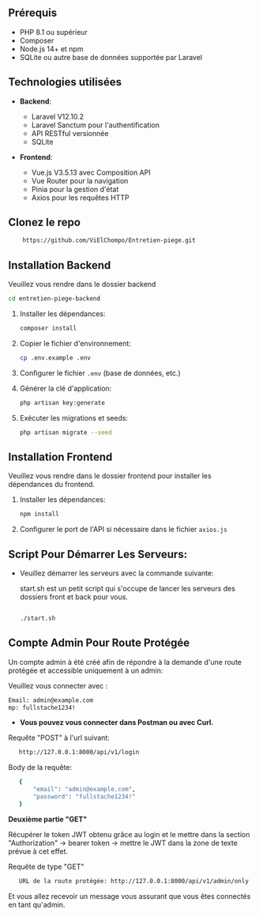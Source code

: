 ## Prérequis

- PHP 8.1 ou supérieur
- Composer
- Node.js 14+ et npm
- SQLite ou autre base de données supportée par Laravel

## Technologies utilisées

- **Backend**:

  - Laravel V12.10.2
  - Laravel Sanctum pour l'authentification
  - API RESTful versionnée
  - SQLite

- **Frontend**:
  - Vue.js V3.5.13 avec Composition API
  - Vue Router pour la navigation
  - Pinia pour la gestion d'état
  - Axios pour les requêtes HTTP


## Clonez le repo

```bash
    https://github.com/ViElChompo/Entretien-piege.git       
```

## Installation Backend

Veuillez vous rendre dans le dossier backend

```bash
cd entretien-piege-backend
```

1. Installer les dépendances:
   ```bash
   composer install
   ```
2. Copier le fichier d'environnement:

   ```bash
   cp .env.example .env
   ```
3. Configurer le fichier `.env` (base de données, etc.)
4. Générer la clé d'application:
   ```bash
   php artisan key:generate
   ```
5. Exécuter les migrations et seeds:
   ```bash
   php artisan migrate --seed
   ```

## Installation Frontend

Veuillez vous rendre dans le dossier frontend pour installer les dépendances du frontend.


1. Installer les dépendances:
   ```bash
   npm install
   ```
2. Configurer le port de l'API si nécessaire dans le fichier `axios.js`

## Script Pour Démarrer Les Serveurs:

- Veuillez démarrer les serveurs avec la commande suivante:

    start.sh est un petit script qui s'occupe de lancer les serveurs des dossiers front et back pour vous.

  ```bash

  ./start.sh

  ```

## Compte Admin Pour Route Protégée

Un compte admin à été créé afin de répondre à la demande d'une route protégée et accessible uniquement à un admin:

Veuillez vous connecter avec :

```bash
Email: admin@example.com
mp: fullstache1234!

```

- **Vous pouvez vous connecter dans Postman ou avec Curl.**

Requête "POST" à l'url suivant:

```bash
   http://127.0.0.1:8000/api/v1/login

```

Body de la requête:

```bash
   {
       "email": "admin@example.com",
       "password": "fullstache1234!"
   }
```

**Deuxième partie "GET"**

Récupérer le token JWT obtenu grâce au login et le mettre dans la section
"Authorization" -> bearer token -> mettre le JWT dans la zone de texte prévue à cet effet.

Requête de type "GET"

```bash
   URL de la route protégée: http://127.0.0.1:8000/api/v1/admin/only
```

Et vous allez recevoir un message vous assurant que vous êtes connectés en tant qu'admin.